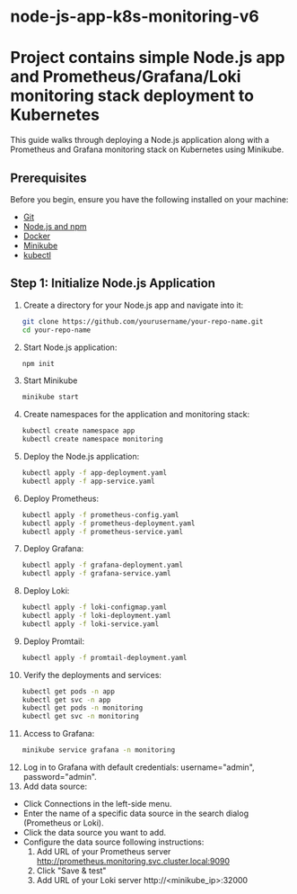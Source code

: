 # node-js-app-k8s-monitoring-v6

# Project contains simple Node.js app and Prometheus/Grafana/Loki monitoring stack deployment to Kubernetes

This guide walks through deploying a Node.js application along with a Prometheus and Grafana monitoring stack on Kubernetes using Minikube.

## Prerequisites

Before you begin, ensure you have the following installed on your machine:

- [Git](https://git-scm.com/)
- [Node.js and npm](https://nodejs.org/)
- [Docker](https://www.docker.com/)
- [Minikube](https://minikube.sigs.k8s.io/docs/start/)
- [kubectl](https://kubernetes.io/docs/tasks/tools/install-kubectl/)

## Step 1: Initialize Node.js Application

1. Create a directory for your Node.js app and navigate into it:

```sh
   git clone https://github.com/yourusername/your-repo-name.git
   cd your-repo-name
```

2. Start Node.js application:

```sh
   npm init
```

3. Start Minikube

```sh
   minikube start
```

4. Create namespaces for the application and monitoring stack:

```sh
   kubectl create namespace app
   kubectl create namespace monitoring
```

5. Deploy the Node.js application:

```sh
   kubectl apply -f app-deployment.yaml
   kubectl apply -f app-service.yaml
```

6. Deploy Prometheus:

```sh
   kubectl apply -f prometheus-config.yaml
   kubectl apply -f prometheus-deployment.yaml
   kubectl apply -f prometheus-service.yaml
```

7. Deploy Grafana:

```sh
   kubectl apply -f grafana-deployment.yaml
   kubectl apply -f grafana-service.yaml
```

8. Deploy Loki:

```sh
   kubectl apply -f loki-configmap.yaml
   kubectl apply -f loki-deployment.yaml
   kubectl apply -f loki-service.yaml
```

9. Deploy Promtail:

```sh
   kubectl apply -f promtail-deployment.yaml
```

10. Verify the deployments and services:

```sh
   kubectl get pods -n app
   kubectl get svc -n app
   kubectl get pods -n monitoring
   kubectl get svc -n monitoring
```

11. Access to Grafana:

```sh
   minikube service grafana -n monitoring
```

12. Log in to Grafana with default credentials:
    username="admin",
    password="admin".
13. Add data source:

- Click Connections in the left-side menu.
- Enter the name of a specific data source in the search dialog (Prometheus or Loki).
- Click the data source you want to add.
- Configure the data source following instructions:
  1.  Add URL of your Prometheus server http://prometheus.monitoring.svc.cluster.local:9090
  2.  Click "Save & test"
  3.  Add URL of your Loki server
      http://<minikube_ip>:32000
